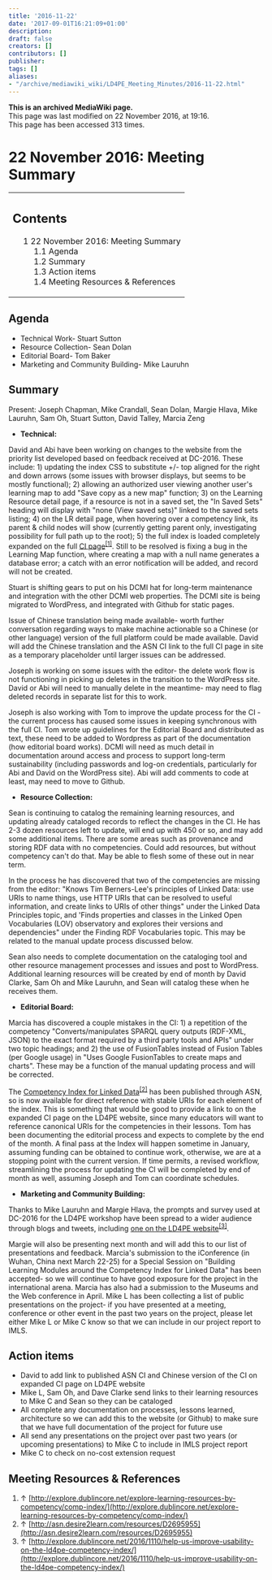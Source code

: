 ```yaml
---
title: '2016-11-22'
date: '2017-09-01T16:21:09+01:00'
description: 
draft: false
creators: []
contributors: []
publisher: 
tags: []
aliases:
- "/archive/mediawiki_wiki/LD4PE_Meeting_Minutes/2016-11-22.html"
---
```


 **This is an archived MediaWiki page.**  
This page was last modified on 22 November 2016, at 19:16.  
This page has been accessed 313 times.

# 22 November 2016: Meeting Summary 
<table id="toc" class="toc">
  <tr>
    <td>
      <div id="toctitle">
        <h2>Contents</h2>
      </div>
      <ul>
        <li class="toclevel-1 tocsection-1">
          <a href="#22_November_2016:_Meeting_Summary"><span class="tocnumber">1</span> <span class="toctext">22 November 2016: Meeting Summary</span></a>
          <ul>
            <li class="toclevel-2 tocsection-2"><a href="#Agenda"><span class="tocnumber">1.1</span> <span class="toctext">Agenda</span></a></li>
            <li class="toclevel-2 tocsection-3"><a href="#Summary"><span class="tocnumber">1.2</span> <span class="toctext">Summary</span></a></li>
            <li class="toclevel-2 tocsection-4"><a href="#Action_items"><span class="tocnumber">1.3</span> <span class="toctext">Action items</span></a></li>
            <li class="toclevel-2 tocsection-5"><a href="#Meeting_Resources_.26_References"><span class="tocnumber">1.4</span> <span class="toctext">Meeting Resources &amp; References</span></a></li>
          </ul>
        </li>
      </ul>
    </td>
  </tr>
</table>


## Agenda 

- Technical Work- Stuart Sutton 
- Resource Collection- Sean Dolan
- Editorial Board- Tom Baker 
- Marketing and Community Building- Mike Lauruhn

## Summary 

Present: Joseph Chapman, Mike Crandall, Sean Dolan, Margie Hlava, Mike Lauruhn, Sam Oh, Stuart Sutton, David Talley, Marcia Zeng

- **Technical:**

David and Abi have been working on changes to the website from the priority list developed based on feedback received at DC-2016. These include: 1) updating the index CSS to substitute +/- top aligned for the right and down arrows (some issues with browser displays, but seems to be mostly functional); 2) allowing an authorized user viewing another user's learning map to add "Save copy as a new map" function; 3) on the Learning Resource detail page, if a resource is not in a saved set, the "In Saved Sets" heading will display with "none (View saved sets)" linked to the saved sets listing; 4) on the LR detail page, when hovering over a competency link, its parent & child nodes will show (currently getting parent only, investigating possibility for full path up to the root); 5) the full index is loaded completely expanded on the full [CI page](http://explore.dublincore.net/explore-learning-resources-by-competency/comp-index/)<sup id="cite_ref-0" class="reference"><a href="#cite_note-0">[1]</a></sup>. Still to be resolved is fixing a bug in the Learning Map function, where creating a map with a null name generates a database error; a catch with an error notification will be added, and record will not be created.

Stuart is shifting gears to put on his DCMI hat for long-term maintenance and integration with the other DCMI web properties. The DCMI site is being migrated to WordPress, and integrated with Github for static pages.

Issue of Chinese translation being made available- worth further conversation regarding ways to make machine actionable so a Chinese (or other language) version of the full platform could be made available. David will add the Chinese translation and the ASN CI link to the full CI page in site as a temporary placeholder until larger issues can be addressed.

Joseph is working on some issues with the editor- the delete work flow is not functioning in picking up deletes in the transition to the WordPress site. David or Abi will need to manually delete in the meantime- may need to flag deleted records in separate list for this to work.

Joseph is also working with Tom to improve the update process for the CI - the current process has caused some issues in keeping synchronous with the full CI. Tom wrote up guidelines for the Editorial Board and distributed as text, these need to be added to Wordpress as part of the documentation (how editorial board works). DCMI will need as much detail in documentation around access and process to support long-term sustainability (including passwords and log-on credentials, particularly for Abi and David on the WordPress site). Abi will add comments to code at least, may need to move to Github.

- **Resource Collection:**

Sean is continuing to catalog the remaining learning resources, and updating already cataloged records to reflect the changes in the CI. He has 2-3 dozen resources left to update, will end up with 450 or so, and may add some additional items. There are some areas such as provenance and storing RDF data with no competencies. Could add resources, but without competency can't do that. May be able to flesh some of these out in near term.

In the process he has discovered that two of the competencies are missing from the editor: "Knows Tim Berners-Lee's principles of Linked Data: use URIs to name things, use HTTP URIs that can be resolved to useful information, and create links to URIs of other things" under the Linked Data Principles topic, and 'Finds properties and classes in the Linked Open Vocabularies (LOV) observatory and explores their versions and dependencies" under the Finding RDF Vocabularies topic. This may be related to the manual update process discussed below.

Sean also needs to complete documentation on the cataloging tool and other resource management processes and issues and post to WordPress. Additional learning resources will be created by end of month by David Clarke, Sam Oh and Mike Lauruhn, and Sean will catalog these when he receives them.

- **Editorial Board:**

Marcia has discovered a couple mistakes in the CI: 1) a repetition of the competency "Converts/manipulates SPARQL query outputs (RDF-XML, JSON) to the exact format required by a third party tools and APIs" under two topic headings; and 2) the use of FusionTables instead of Fusion Tables (per Google usage) in "Uses Google FusionTables to create maps and charts". These may be a function of the manual updating process and will be corrected.

The [Competency Index for Linked Data](http://asn.desire2learn.com/resources/D2695955)<sup id="cite_ref-1" class="reference"><a href="#cite_note-1">[2]</a></sup> has been published through ASN, so is now available for direct reference with stable URIs for each element of the index. This is something that would be good to provide a link to on the expanded CI page on the LD4PE website, since many educators will want to reference canonical URIs for the competencies in their lessons. Tom has been documenting the editorial process and expects to complete by the end of the month. A final pass at the Index will happen sometime in January, assuming funding can be obtained to continue work, otherwise, we are at a stopping point with the current version. If time permits, a revised workflow, streamlining the process for updating the CI will be completed by end of month as well, assuming Joseph and Tom can coordinate schedules.

- **Marketing and Community Building:**

Thanks to Mike Lauruhn and Margie Hlava, the prompts and survey used at DC-2016 for the LD4PE workshop have been spread to a wider audience through blogs and tweets, including [one on the LD4PE website](http://explore.dublincore.net/2016/11/10/help-us-improve-usability-on-the-ld4pe-competency-index/)<sup id="cite_ref-2" class="reference"><a href="#cite_note-2">[3]</a></sup>.

Margie will also be presenting next month and will add this to our list of presentations and feedback. Marcia's submission to the iConference (in Wuhan, China next March 22-25) for a Special Session on "Building Learning Modules around the Competency Index for Linked Data" has been accepted- so we will continue to have good exposure for the project in the international arena. Marcia has also had a submission to the Museums and the Web conference in April. Mike L has been collecting a list of public presentations on the project- if you have presented at a meeting, conference or other event in the past two years on the project, please let either Mike L or Mike C know so that we can include in our project report to IMLS.

## Action items 

- David to add link to published ASN CI and Chinese version of the CI on expanded CI page on LD4PE website
- Mike L, Sam Oh, and Dave Clarke send links to their learning resources to Mike C and Sean so they can be cataloged
- All complete any documentation on processes, lessons learned, architecture so we can add this to the website (or Github) to make sure that we have full documentation of the project for future use
- All send any presentations on the project over past two years (or upcoming presentations) to Mike C to include in IMLS project report
- Mike C to check on no-cost extension request

## Meeting Resources & References 

1. ↑ [http://explore.dublincore.net/explore-learning-resources-by-competency/comp-index/](http://explore.dublincore.net/explore-learning-resources-by-competency/comp-index/)
2. ↑ [http://asn.desire2learn.com/resources/D2695955](http://asn.desire2learn.com/resources/D2695955)
3. ↑ [http://explore.dublincore.net/2016/1110/help-us-improve-usability-on-the-ld4pe-competency-index/](http://explore.dublincore.net/2016/1110/help-us-improve-usability-on-the-ld4pe-competency-index/)

